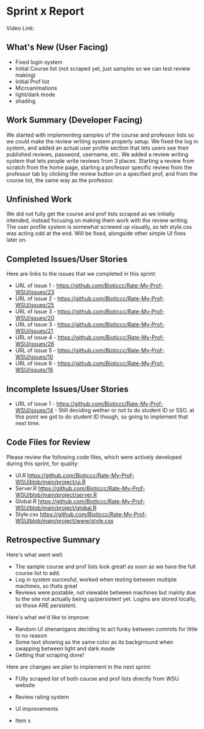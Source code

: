 # Sprint x Report 
Video Link: 
## What's New (User Facing)
 * Fixed login system
 * Initial Course list (not scraped yet, just samples so we can test review making)
 * Initial Prof list
 * Microanimations
 * light/dark mode
 * shading

## Work Summary (Developer Facing)
We started with implementing samples of the course and professor lists so we could make the review writing system properly setup. We fixed the log in system, and added an actual user profile section that lets users see their published reviews, password, username, etc. We added a review writing system that lets people write reviews from 3 places. Starting a review from scratch from the home page, starting a professor specific review from the professor tab by clicking the review button on a specified prof, and from the course list, the same way as the professor.

## Unfinished Work
We did not fully get the course and prof lists scraped as we initially intended, instead focusing on making them work with the review writing. The user profile system is somewhat screwed up visually, as teh style.css was acting odd at the end. Will be fixed, alongside other simple UI fixes later on.

## Completed Issues/User Stories
Here are links to the issues that we completed in this sprint:
 * URL of issue 1 - https://github.com/Bioticcc/Rate-My-Prof-WSU/issues/23
 * URL of issue 2 - https://github.com/Bioticcc/Rate-My-Prof-WSU/issues/25
 * URL of issue 3 - https://github.com/Bioticcc/Rate-My-Prof-WSU/issues/20
 * URL of issue 3 - https://github.com/Bioticcc/Rate-My-Prof-WSU/issues/21
 * URL of issue 4 - https://github.com/Bioticcc/Rate-My-Prof-WSU/issues/26
 * URL of issue 5 - https://github.com/Bioticcc/Rate-My-Prof-WSU/issues/10
 * URL of issue 6 - https://github.com/Bioticcc/Rate-My-Prof-WSU/issues/16

 ## Incomplete Issues/User Stories 
 * URL of issue 1 - https://github.com/Bioticcc/Rate-My-Prof-WSU/issues/14 - Still deciding wether or not to do student ID or SSO. at this point we got to do student ID though, so going to implement that next time.


## Code Files for Review
Please review the following code files, which were actively developed during this sprint, for quality:
 * UI.R https://github.com/Bioticcc/Rate-My-Prof-WSU/blob/main/project/ui.R
 * Server.R https://github.com/Bioticcc/Rate-My-Prof-WSU/blob/main/project/server.R
 * Global.R https://github.com/Bioticcc/Rate-My-Prof-WSU/blob/main/project/global.R
 * Style.css https://github.com/Bioticcc/Rate-My-Prof-WSU/blob/main/project/www/style.css
 
## Retrospective Summary
Here's what went well:
  * The sample course and prof lists look great! as soon as we have the full course list to add.
  * Log in system succesful, worked when testing between multiple machines, so thats great
  * Reviews were postable, not viewable between machines but mainly due to the site not actually being up/persistent yet. Logins are stored locally, so those ARE persistent.
 
Here's what we'd like to improve:
   * Random UI shenanigans deciding to act funky between commits for little to no reason
   * Some text showing as the same color as its backgrround when swapping between light and dark mode
   * Getting that scraping done!
  
Here are changes we plan to implement in the next sprint:
   * FUlly scraped list of both course and prof lists directly from WSU website
   * Review rating system
   * UI improvements

   * Item x
